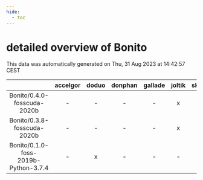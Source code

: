 ```yaml
---
hide:
  - toc
---
```


detailed overview of Bonito
===========================


This data was automatically generated on Thu, 31 Aug 2023 at 14:42:57 CEST  

| |accelgor|doduo|donphan|gallade|joltik|skitty|swalot|victini|
| :---: | :---: | :---: | :---: | :---: | :---: | :---: | :---: | :---: |
|Bonito/0.4.0-fosscuda-2020b|-|-|-|-|x|-|-|-|
|Bonito/0.3.8-fosscuda-2020b|-|-|-|-|x|-|-|-|
|Bonito/0.1.0-foss-2019b-Python-3.7.4|-|x|-|-|-|x|-|x|
